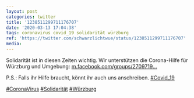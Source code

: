 ```yaml
---
layout: post
categories: twitter
title: '1238511299711176707'
date: '2020-03-13 17:04:38'
tags: coronavirus covid_19 solidarität würzburg
ref: 'https://twitter.com/schwarzlichtwue/status/1238511299711176707'
media:
---
```

Solidarität ist in diesen Zeiten wichtig. Wir unterstützen die Corona-Hilfe für Würzburg und Umgebung:  [m.facebook.com/groups/2709719…](https://m.facebook.com/groups/2709719869124332?notif_t=page_post_reaction&notif_id=1584100505120453&ref=m_notif&refid=52&__tn__=R)



P.S.: Falls ihr Hilfe braucht, könnt ihr auch uns anschreiben. 
[#Covid_19](/t/covid_19) 

[#CoronaVirus](/t/coronavirus) [#Solidarität](/t/solidarität) [#Würzburg](/t/würzburg) 